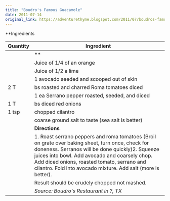 ```yaml
---
title: "Boudro's Famous Guacamole"
date: 2011-07-14
original_link: https://adventurethyme.blogspot.com/2011/07/boudros-famous-guacamole.html
---
```


**Ingredients

| Quantity | Ingredient |
| -------- | ---------- |
|  | ** |
|  | Juice of 1/4 of an orange |
|  | Juice of 1/2 a lime |
|  | 1 avocado seeded and scooped out of skin |
| 2 T | bs roasted and charred Roma tomatoes diced |
|  | 1 ea Serrano pepper roasted, seeded, and diced |
| 1 T | bs diced red onions |
| 1 tsp | chopped cilantro |
|  | coarse ground salt to taste (sea salt is better) |
|  | **Directions** |
|  | 1\. Roast serrano peppers and roma tomatoes (Broil on grate over baking sheet, turn once, check for doneness. Serranos will be done quickly)2\. Squeeze juices into bowl. Add avocado and coarsely chop. Add diced onions, roasted tomato, serrano and cilantro. Fold into avocado mixture. Add salt (more is better). |
|  | Result should be crudely chopped not mashed. |
|  | _Source: Boudro's Restaurant in ?, TX_ |


